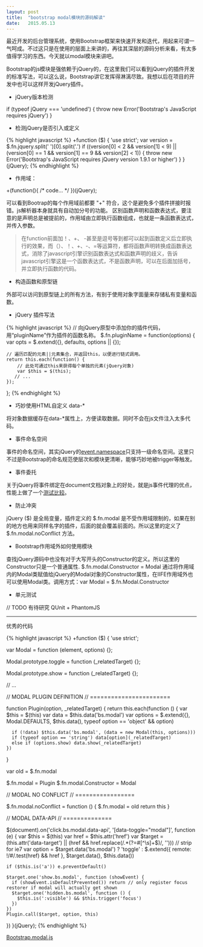 ```yaml
---
layout: post
title:  "bootstrap modal模块的源码解读"
date:   2015.05.13
---
```


最近开发的后台管理系统，使用Bootstrap框架来快速开发和迭代，用起来可谓一气呵成。不过这只是在使用的层面上来讲的，再往其深层的源码分析来看，有太多值得学习的东西。今天就以modal模块来讲吧。

Bootstrap的js模块是强依赖于jQuery的，在这里我们可以看到jQuery的插件开发的标准写法，可以这么说，Bootstrap讲它发挥得淋漓尽致。我想以后在项目的开发中也可以这样开发jQuery插件。


- jQuery版本检测

if (typeof jQuery === 'undefined') {
  throw new Error('Bootstrap\'s JavaScript requires jQuery')
}

- 检测jQuery是否引入或定义

{% highlight javascript %}
+function ($) {
  'use strict';
  var version = $.fn.jquery.split(' ')[0].split('.')
  if ((version[0] < 2 && version[1] < 9) || (version[0] == 1 && version[1] == 9 && version[2] < 1)) {
    throw new Error('Bootstrap\'s JavaScript requires jQuery version 1.9.1 or higher')
  }
}(jQuery);
{% endhighlight %}

- 作用域：

+(function(){ /* code... */ })(jQuery);

可以看到Bootrap的每个作用域前都要 "+" 符合，这个是避免多个插件拼接时报错。js解析器本身就具有自动加分号的功能。
区别函数声明和函数表达式，要注意的是声明总是被提前的，作用域由立即执行函数组成，也就是一条函数表达式，并传入参数。

> 在function前面加！、+、 -甚至是逗号等到都可以起到函数定义后立即执行的效果，而（）、！、+、-、=等运算符，都将函数声明转换成函数表达式，消除了javascript引擎识别函数表达式和函数声明的歧义，告诉javascript引擎这是一个函数表达式，不是函数声明，可以在后面加括号，并立即执行函数的代码。


- 构造函数和原型链

外部可以访问到原型链上的所有方法，有别于使用对象字面量来存储私有变量和函数。

- jQuery 插件写法

{% highlight javascript %}
// 向jQuery原型中添加你的插件代码，用“pluginName”作为插件的函数名称。
$.fn.pluginName = function(options) {
    var opts = $.extend({}, defaults, options || {});

    // 遍历匹配的元素||元素集合，并返回this，以便进行链式调用。
    return this.each(function() {
        // 此处可通过this来获得每个单独的元素(jQuery对象)
        var $this = $(this);
       // ...
    });
};
{% endhighlight %}

- 巧妙使用HTML自定义 data-*

将对象数据缓存在data-*属性上，方便读取数据。同时不会在js文件注入太多代码。

- 事件命名空间

事件的命名空间，其实jQuery的[event.namespace](http://api.jquery.com/event.namespace/)只支持一级命名空间。这里只不过是Bootstrap的命名规范使层次和模块更清晰，能够巧妙地被trigger等触发。

- 事件委托

关于jQuery将事件绑定在document文档对象上的好处，就是js事件代理的优点，性能上做了一个[测试比较](http://jsperf.com/juewerewio)。

- 防止冲突

jQuery ($) 是全局变量，插件定义的 $.fn.modal 是不受作用域限制的，如果在别的地方也用来同样名字的插件，后面的就会覆盖前面的。所以这里的定义了 
$.fn.modal.noConflict 方法。

- Bootstrap作用域外如何使用模块

查找jQuery源码中也没有对于大写开头的Constructor的定义。所以这里的Constructor只是一个普通属性.
$.fn.modal.Constructor = Modal  通过将作用域内的Modal类赋值给jQuery的Modal对象的Constructor属性，在IIFE作用域外也可以使用Modal类。调用方式：var Modal = $.fn.Modal.Constructor  

- 单元测试

// TODO 有待研究
QUnit + PhantomJS 

---

优秀的代码

{% highlight javascript %}
+function ($) {
  'use strict';

   var Modal = function (element, options) {};

   Modal.prototype.toggle = function (_relatedTarget) {};

   Modal.prototype.show = function (_relatedTarget) {};

   // ...


  // MODAL PLUGIN DEFINITION
  // =======================

  function Plugin(option, _relatedTarget) {
    return this.each(function () {
      var $this   = $(this)
      var data    = $this.data('bs.modal')
      var options = $.extend({}, Modal.DEFAULTS, $this.data(), typeof option == 'object' && option)

      if (!data) $this.data('bs.modal', (data = new Modal(this, options)))
      if (typeof option == 'string') data[option](_relatedTarget)
      else if (options.show) data.show(_relatedTarget)
    })
  }

  var old = $.fn.modal

  $.fn.modal             = Plugin
  $.fn.modal.Constructor = Modal


  // MODAL NO CONFLICT
  // =================

  $.fn.modal.noConflict = function () {
    $.fn.modal = old
    return this
  }


  // MODAL DATA-API
  // ==============

  $(document).on('click.bs.modal.data-api', '[data-toggle="modal"]', function (e) {
    var $this   = $(this)
    var href    = $this.attr('href')
    var $target = $($this.attr('data-target') || (href && href.replace(/.*(?=#[^\s]+$)/, ''))) // strip for ie7
    var option  = $target.data('bs.modal') ? 'toggle' : $.extend({ remote: !/#/.test(href) && href }, $target.data(), $this.data())

    if ($this.is('a')) e.preventDefault()

    $target.one('show.bs.modal', function (showEvent) {
      if (showEvent.isDefaultPrevented()) return // only register focus restorer if modal will actually get shown
      $target.one('hidden.bs.modal', function () {
        $this.is(':visible') && $this.trigger('focus')
      })
    })
    Plugin.call($target, option, this)
  })
 }(jQuery);
{% endhighlight %}

[Bootstrap.modal.js](https://github.com/twbs/bootstrap/blob/master/js/modal.js)
